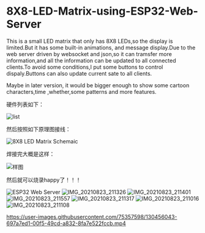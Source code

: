 # 8X8-LED-Matrix-using-ESP32-Web-Server
This is a small LED matrix that only has 8X8 LEDs,so the display is limited.But it has some built-in animations, and message display.Due to the web server driven by websocket and json,so it can tramsfer more information,and all the information can be updated to all connected clients.To avoid some conditions,I put some buttons to control dispaly.Buttons can also update current sate to all clients.

Maybe in later version, it would be bigger enough to show some cartoon characters,time ,whether,some patterns and more features.


硬件列表如下：

![list](https://user-images.githubusercontent.com/75357598/130594969-add4196c-0c75-4d98-849c-a53913a1239c.jpg)

然后按照如下原理图接线：

![8X8 LED Matrix Schemaic](https://user-images.githubusercontent.com/75357598/136788159-0e2ab668-385e-4bf7-b768-b095450a6685.png)

焊接完大概是这样：

![样图](https://user-images.githubusercontent.com/75357598/130595277-4abf2377-1063-4860-ab3b-95555398f5b5.jpg)

然后就可以烧录happy了！！！

![ESP32 Web Server](https://user-images.githubusercontent.com/75357598/130456582-94beed11-6500-4b3d-ad48-2392277de77c.jpg)
![IMG_20210823_211326](https://user-images.githubusercontent.com/75357598/130456016-e3e79229-e39e-4cd6-acee-17ce970fdfba.jpg)
![IMG_20210823_211401](https://user-images.githubusercontent.com/75357598/130456038-434ee4b4-d5c1-43ff-8e6b-befb77190794.jpg)
![IMG_20210823_211557](https://user-images.githubusercontent.com/75357598/130456052-a8b75fce-f0c1-43cb-813f-20d69c2d2228.jpg)
![IMG_20210823_211317](https://user-images.githubusercontent.com/75357598/130456091-7dd6fd61-789a-4962-95c4-e6445885d827.jpg)
![IMG_20210823_211016](https://user-images.githubusercontent.com/75357598/130456062-52838ccc-a89c-48ba-877a-36912a44d189.jpg)
![IMG_20210823_211108](https://user-images.githubusercontent.com/75357598/130456076-1e70932e-17b4-4906-ac0b-3218c87ce35a.jpg)

https://user-images.githubusercontent.com/75357598/130456043-697a7ed1-00f5-49cd-a832-8fa7e522fccb.mp4
